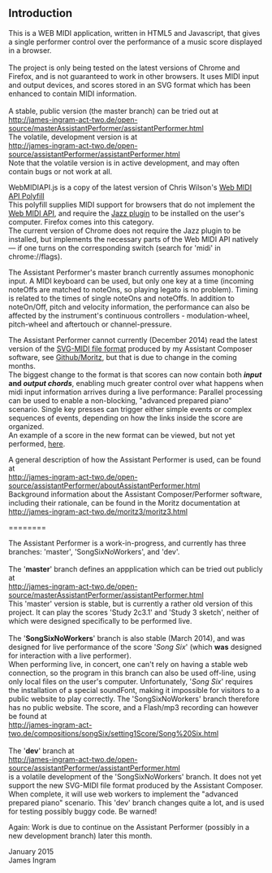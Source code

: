 
Introduction
------------
This is a WEB MIDI application, written in HTML5 and Javascript, that gives a single performer control over the performance of a music score displayed in a browser.<br /><br />
The project is only being tested on the latest versions of Chrome and Firefox, and is not guaranteed to work in other browsers. It uses MIDI input and output devices, and scores stored in an SVG format which has been enhanced to contain MIDI information.<br /><br />
A stable, public version (the master branch) can be tried out at<br />
http://james-ingram-act-two.de/open-source/masterAssistantPerformer/assistantPerformer.html<br />
The volatile, development version is at<br />
http://james-ingram-act-two.de/open-source/assistantPerformer/assistantPerformer.html<br />
Note that the volatile version is in active development, and may often contain bugs or not work at all.

WebMIDIAPI.js is a copy of the latest version of Chris Wilson's [Web MIDI API Polyfill](https://github.com/cwilso/WebMIDIAPIShim)<br />
This polyfill supplies MIDI support for browsers that do not implement the [Web MIDI API](http://webaudio.github.io/web-audio-api/), and require the [Jazz plugin](http://jazz-soft.net) to be installed on the user's computer. Firefox comes into this category.<br />
The current version of Chrome does not require the Jazz plugin to be installed, but implements the necessary parts of the Web MIDI API natively &mdash; if one turns on the corresponding switch (search for 'midi' in chrome://flags).

The Assistant Performer's master branch currently assumes monophonic input. A MIDI keyboard can be used, but only one key at a time (incoming noteOffs are matched to noteOns, so playing legato is no problem). Timing is related to the times of single noteOns and noteOffs. In addition to noteOn/Off, pitch and velocity information, the performance can also be affected by the instrument's continuous controllers - modulation-wheel, pitch-wheel and aftertouch or channel-pressure.

The Assistant Performer cannot currently (December 2014) read the latest version of the [SVG-MIDI file format](http://james-ingram-act-two.de/open-source/svgScoreExtensions.html) produced by my Assistant Composer software, see   [Github/Moritz](https://github.com/notator/Moritz), but that is due to change in the coming months.<br />
The biggest change to the format is that scores can now contain both **_input_ and _output chords_**, enabling much greater control over what happens when midi input information arrives during a live performance: Parallel processing can be used to enable a non-blocking, "advanced prepared piano" scenario. Single key presses can trigger either simple events or complex sequences of events, depending on how the links inside the score are organized.<br />
An example of a score in the new format can be viewed, but not yet performed, [here](http://james-ingram-act-two.de/open-source/assistantPerformer/scores/Study%203%20sketch%202.1%20-%20with%20input/Study%203%20sketch%202.html).

A general description of how the Assistant Performer is used, can be found at<br />
http://james-ingram-act-two.de/open-source/assistantPerformer/aboutAssistantPerformer.html<br />
Background information about the Assistant Composer/Performer software, including their rationale, can be found in the Moritz documentation at<br />
http://james-ingram-act-two.de/moritz3/moritz3.html

========

The Assistant Performer is a work-in-progress, and currently has three branches: 'master', 'SongSixNoWorkers', and 'dev'.<br />
<br />
The '<b>master</b>' branch defines an appplication which can be tried out publicly at<br />
http://james-ingram-act-two.de/open-source/masterAssistantPerformer/assistantPerformer.html<br />
This 'master' version is stable, but is currently a rather old version of this project. It can play the scores 'Study 2c3.1' and 'Study 3 sketch', neither of which were designed specifically to be performed live.<br />
<br />
The '<b>SongSixNoWorkers</b>' branch is also stable (March 2014), and was designed for live performance of the score '<em>Song Six</em>' (which <b>was</b> designed for interaction with a live performer).<br />
When performing live, in concert, one can't rely on having a stable web connection, so the program in this branch can also be used off-line, using only local files on the user's computer. Unfortunately, '<em>Song Six</em>' requires the installation of a special soundFont, making it impossible for visitors to a public website to play correctly. The 'SongSixNoWorkers' branch therefore has no public website. The score, and a Flash/mp3 recording can however be found at<br />
http://james-ingram-act-two.de/compositions/songSix/setting1Score/Song%20Six.html<br />
<br />
The '<b>dev</b>' branch at<br />
http://james-ingram-act-two.de/open-source/assistantPerformer/assistantPerformer.html<br />
is a volatile development of the 'SongSixNoWorkers' branch. It does not yet support the new SVG-MIDI file format produced by the Assistant Composer. When complete, it will use web workers to implement the "advanced prepared piano" scenario. This 'dev' branch changes quite a lot, and is used for testing possibly buggy code. Be warned!<br />

Again: Work is due to continue on the Assistant Performer (possibly in a new development branch) later this month.

January 2015<br />
James Ingram
